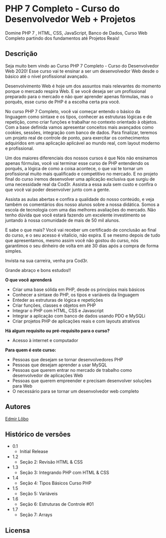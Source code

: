 # PHP 7 Completo - Curso do Desenvolvedor Web + Projetos

Domine PHP 7 , HTML, CSS, JavaScript, Banco de Dados, Curso Web Completo partindo dos fundamentos até Projetos Reais!

## Descrição

Seja muito bem vindo ao Curso PHP 7 Completo - Curso do Desenvolvedor Web 2020! Esse curso vai te ensinar a ser um desenvolvedor Web desde o básico até o nível profissional avançado.

Desenvolvimento Web é hoje um dos assuntos mais relevantes do momento porque o mercado respira Web. E se você deseja ser um profissional preparado para o mercado e não quer aprender apenas fórmulas, mas o porquês, esse curso de PHP é a escolha certa pra você.

No curso PHP 7 Completo, você vai começar entendo o básico da linguagem como sintaxe e os tipos, conhecer as estruturas lógicas e de repetição, como criar funções e trabalhar no contexto orientado à objetos. Com a base definida vamos apresentar conceitos mais avançados como cookies, sessões, integração com banco de dados. Para finalizar, teremos um projeto real de controle de ponto, para exercitar os conhecimentos adquiridos em uma aplicação aplicável ao mundo real, com layout moderno e profissional.

Um dos maiores diferenciais dos nossos cursos é que Nós não ensinamos apenas fórmulas, você vai terminar esse curso de PHP entendendo os porquês, a lógica de como a coisa acontece, o que vai te tornar um profissional muito mais qualificado e competitivo no mercado. E no projeto final do curso iremos desenvolver uma aplicação exclusiva que surgiu de uma necessidade real da Cod3r. Assista a essa aula sem custo e confira o que você vai poder desenvolver junto com a gente.

Assista as aulas abertas e confira a qualidade do nosso conteúdo, e veja também os comentários dos nosso alunos sobre a nossa didática. Somos a escola de tecnologia com uma das melhores avaliações do mercado. Não tenho dúvida que você estará fazendo um excelente investimento se juntando à nossa comunidade de mais de 50 mil alunos.

E sabe o que mais? Você vai receber um certificado de conclusão ao final do curso, e o seu acesso é vitalício, não expira. E se mesmo depois de tudo que apresentamos, mesmo assim você não gostou do curso, nós garantimos o seu dinheiro de volta em até 30 dias após a compra de forma simples.

Invista na sua carreira, venha pra Cod3r.

Grande abraço e bons estudos!!

**O que você aprenderá**
* Criar uma base sólida em PHP, desde os princípios mais básicos
* Conhecer a sintaxe do PHP, os tipos e variáveis da linguagem
* Enteder as estruturas de lógica e repetições
* Criar funções, classes e objetos em PHP
* Integrar o PHP com HTML, CSS e Javascript
* Integrar a aplicação com banco de dados usando PDO e MySQLi
* Criar projetos PHP de aplicações reais e com layouts atrativos

**Há algum requisito ou pré-requisito para o curso?**
* Acesso à internet e computador

**Para quem é este curso:**
* Pessoas que desejam se tornar desenvolvedores PHP
* Pessoas que desejam aprender a usar MySQL
* Pessoas que querem entrar no mercado de trabalho como desenvolvedor de aplicações Web
* Pessoas que querem empreender e precisam desenvolver soluções para Web
* O necessário para se tornar um desenvolvedor web completo

## Autores
[Edmir Lôbo](https://github.com/ejuniorls)

## Histórico de versões

* 0.1
    * Initial Release
* 1.2
  * Seção 2: Revisão HTML & CSS 
* 1.3
  * Seção 3: Integrando PHP com HTML & CSS
* 1.4
  * Seção 4: Tipos Básicos Curso PHP
* 1.5
  * Seção 5: Variáveis
* 1.6
  * Seção 6: Estruturas de Controle #01
* 1.7
  * Seção 7: Arrays


## Licensa

